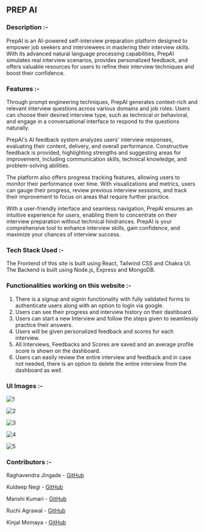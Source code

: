 ## PREP AI

### Description :-
PrepAI is an AI-powered self-interview preparation platform designed to empower job seekers and interviewees in mastering their interview skills. With its advanced natural language processing capabilities, PrepAI simulates real interview scenarios, provides personalized feedback, and offers valuable resources for users to refine their interview techniques and boost their confidence.

### Features :-
Through prompt engineering techniques, PrepAI generates context-rich and relevant interview questions across various domains and job roles. Users can choose their desired interview type, such as technical or behavioral, and engage in a conversational interface to respond to the questions naturally.

PrepAI's AI feedback system analyzes users' interview responses, evaluating their content, delivery, and overall performance. Constructive feedback is provided, highlighting strengths and suggesting areas for improvement, including communication skills, technical knowledge, and problem-solving abilities.

The platform also offers progress tracking features, allowing users to monitor their performance over time. With visualizations and metrics, users can gauge their progress, review previous interview sessions, and track their improvement to focus on areas that require further practice.

With a user-friendly interface and seamless navigation, PrepAI ensures an intuitive experience for users, enabling them to concentrate on their interview preparation without technical hindrances. PrepAI is your comprehensive tool to enhance interview skills, gain confidence, and maximize your chances of interview success.

### Tech Stack Used :-
The Frontend of this site is built using React, Tailwind CSS and Chakra UI.
The Backend is built using Node.js, Express and MongoDB.

### Functionalities working on this website :-
1. There is a signup and signin functionality with fully validated forms to authenticate users along with an option to login via google.
2. Users can see their progress and interview history on their dashboard.
3. Users can start a new Interview and follow the steps given to seamlessly practice their answers.
4. Users will be given personalized feedback and scores for each interview.
5. All Interviews, Feedbacks and Scores are saved and an average profile score is shown on the dashboard.
6. Users can easily review the entire interview and feedback and in case not needed, there is an option to delete the entire interview from the dashboard as well.

### UI Images :-
![1](https://github.com/Kini99/logicore/assets/118278010/2a37209d-62f0-4e84-802f-1d4fec5d63c9)

![2](https://github.com/Kini99/logicore/assets/118278010/110c6810-1ef2-45fc-9a8c-869ce4739faa)

![3](https://github.com/Kini99/logicore/assets/118278010/2f29a077-b912-4b72-b095-7e1160082d7d)

![4](https://github.com/Kini99/logicore/assets/118278010/07f5cd1b-abb9-4314-ae6c-9cced9b439b4)

![5](https://github.com/Kini99/logicore/assets/118278010/75ef0f88-156a-49c7-8f12-19b09c827393)

### Contributors :-

Raghavendra Jingade - [GitHub](https://github.com/JRaghu842) 

Kuldeep Negi - [GitHub](https://github.com/kuldeepkd13) 

Manshi Kumari - [GitHub](https://github.com/manshikumari12) 

Ruchi Agrawal - [GitHub](https://github.com/RuchiAgrawal9186) 

Kinjal Momaya - [GitHub](https://github.com/Kini99) 
